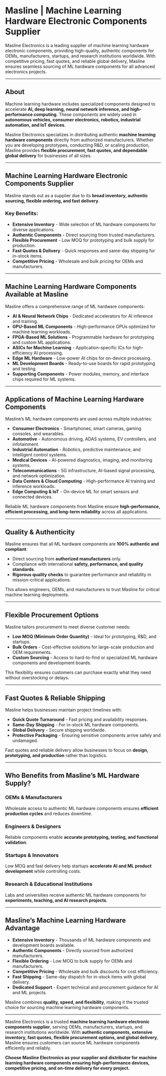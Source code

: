 # Masline | Machine Learning Hardware Electronic Components Supplier

Masline Electronics is a leading supplier of machine learning hardware electronic components, providing high-quality, authentic components for OEMs, manufacturers, startups, and research institutions worldwide. With competitive pricing, fast quotes, and reliable global delivery, Masline ensures seamless sourcing of ML hardware components for all advanced electronics projects.

---

## About

Machine learning hardware includes specialized components designed to accelerate **AI, deep learning, neural network inference, and high-performance computing**. These components are widely used in **autonomous vehicles, consumer electronics, robotics, industrial automation, and IoT devices**.

Masline Electronics specializes in distributing authentic **machine learning hardware components** directly from authorized manufacturers. Whether you are developing prototypes, conducting R&D, or scaling production, Masline provides **flexible procurement, fast quotes, and dependable global delivery** for businesses of all sizes.

---

## Machine Learning Hardware Electronic Components Supplier

Masline stands out as a supplier due to its **broad inventory, authentic sourcing, flexible ordering, and fast delivery**.

### Key Benefits:

- **Extensive Inventory** - Wide selection of ML hardware components for diverse applications.  
- **Authentic Components** - Direct sourcing from trusted manufacturers.  
- **Flexible Procurement** - Low MOQ for prototyping and bulk supply for production.  
- **Fast Quotes & Delivery** - Quick responses and same-day shipping for in-stock items.  
- **Competitive Pricing** - Wholesale and bulk pricing for OEMs and manufacturers.  

---

## Machine Learning Hardware Components Available at Masline

Masline offers a comprehensive range of ML hardware components:

- **AI & Neural Network Chips** - Dedicated accelerators for AI inference and training.  
- **GPU-Based ML Components** - High-performance GPUs optimized for machine learning workloads.  
- **FPGA-Based ML Solutions** - Programmable hardware for prototyping and custom ML applications.  
- **ASICs for Machine Learning** - Application-specific ICs for high-efficiency AI processing.  
- **Edge ML Hardware** - Low-power AI chips for on-device processing.  
- **ML Development Boards** - Ready-to-use boards for rapid prototyping and testing.  
- **Supporting Components** - Power modules, memory, and interface chips required for ML systems.  

---

## Applications of Machine Learning Hardware Components

Masline’s ML hardware components are used across multiple industries:

- **Consumer Electronics** - Smartphones, smart cameras, gaming consoles, and wearables.  
- **Automotive** - Autonomous driving, ADAS systems, EV controllers, and infotainment.  
- **Industrial Automation** - Robotics, predictive maintenance, and intelligent control systems.  
- **Medical Devices** - AI-powered diagnostics, imaging, and monitoring systems.  
- **Telecommunications** - 5G infrastructure, AI-based signal processing, and network optimization.  
- **Data Centers & Cloud Computing** - High-performance AI training and inference workloads.  
- **Edge Computing & IoT** - On-device ML for smart sensors and connected devices.  

Reliable ML hardware components from Masline ensure **high-performance, efficient processing, and long-term reliability** across all applications.

---

## Quality & Authenticity

Masline ensures that all ML hardware components are **100% authentic and compliant**:

- Direct sourcing from **authorized manufacturers** only.  
- Compliance with international **safety, performance, and quality standards**.  
- **Rigorous quality checks** to guarantee performance and reliability in mission-critical applications.  

This allows engineers, OEMs, and manufacturers to trust Masline for critical machine learning deployments.

---

## Flexible Procurement Options

Masline tailors procurement to meet diverse customer needs:

- **Low MOQ (Minimum Order Quantity)** - Ideal for prototyping, R&D, and startups.  
- **Bulk Orders** - Cost-effective solutions for large-scale production and OEM requirements.  
- **Custom Sourcing** - Access to hard-to-find or specialized ML hardware components and development boards.  

This flexibility ensures customers can purchase exactly what they need without overstocking or delays.

---

## Fast Quotes & Reliable Shipping

Masline helps businesses maintain project timelines with:

- **Quick Quote Turnaround** - Fast pricing and availability responses.  
- **Same-Day Shipping** - For in-stock ML hardware components.  
- **Global Delivery** - Secure shipping worldwide.  
- **Protective Packaging** - Ensuring sensitive components arrive safely and undamaged.  

Fast quotes and reliable delivery allow businesses to focus on **design, prototyping, and production** rather than logistics.

---

## Who Benefits from Masline’s ML Hardware Supply?

### OEMs & Manufacturers
Wholesale access to authentic ML hardware components ensures **efficient production cycles** and reduces downtime.  

### Engineers & Designers
Reliable components enable **accurate prototyping, testing, and functional validation**.  

### Startups & Innovators
Low MOQ and fast delivery help startups **accelerate AI and ML product development** while controlling costs.  

### Research & Educational Institutions
Labs and universities receive authentic ML hardware components for **experiments, teaching, and AI research projects**.

---

## Masline’s Machine Learning Hardware Advantage

- **Extensive Inventory** - Thousands of ML hardware components and development boards available.  
- **Authentic Components** - Directly sourced from authorized manufacturers.  
- **Flexible Ordering** - Low MOQ to bulk supply for OEMs and manufacturers.  
- **Competitive Pricing** - Wholesale and bulk discounts for cost efficiency.  
- **Fast Shipping** - Same-day dispatch for in-stock items with global delivery.  
- **Dedicated Support** - Expert technical and procurement guidance for AI and ML projects.  

Masline combines **quality, speed, and flexibility**, making it the trusted choice for sourcing machine learning hardware components.

---

Masline Electronics is a trusted **machine learning hardware electronic components supplier**, serving OEMs, manufacturers, startups, and research institutions worldwide. With **authentic components, extensive inventory, fast quotes, flexible procurement options, and global delivery**, Masline ensures customers can source ML hardware components efficiently and reliably.

**Choose Masline Electronics as your supplier and distributor for machine learning hardware components ensuring high-performance devices, competitive pricing, and on-time delivery for every project.**
